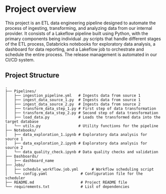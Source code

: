 # Project overview

This project is an ETL data engineering pipeline designed to automate the process of ingesting, transforming, and analyzing data from our internal provider. It consists of a Lakeflow pipeline built using Python, with the primary components being individual .py scripts that handle different stages of the ETL process, Databricks notebooks for exploratory data analysis, a dashboard for data reporting, and a Lakeflow job to orchestrate and schedule the entire process. The release management is automated in our CI/CD system. 


## Project Structure

```plaintext
.
├── Pipelines/
│   ├── ingestion_pipeline.yml   # Ingests data from source 1
│   ├── ingest_data_source_1.py  # Ingests data from source 1
│   ├── ingest_data_source_2.py  # Ingests data from source 2
│   ├── transform_data_step_1.py # First step of data transformation
│   ├── transform_data_step_2.py # Second step of data transformation
│   ├── load_data.py             # Loads the transformed data into the target database
│   └── utils.py                 # Utility functions for the pipeline
├── Notebooks/
│   ├── data_exploration_1.ipynb # Exploratory data analysis for source 1
│   ├── data_exploration_2.ipynb # Exploratory data analysis for source 2
│   └── data_quality_check.ipynb # Data quality checks and validation
├── Dashboards/
│   ├── dashboard_name
├── Jobs/
│   ├── schedule_workflow.job.yml      # Workflow scheduling script
│   └── config.yaml               # Configuration file for the scheduler
├── README.md                     # Project README file
└── requirements.txt              # List of dependencies


